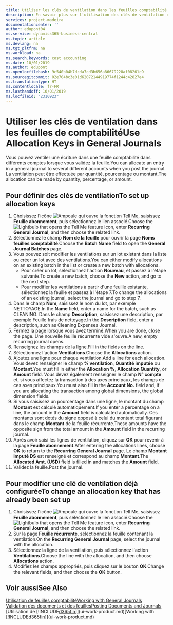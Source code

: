```yaml
---
title: Utiliser les clés de ventilation dans les feuilles comptabilité | Microsoft Docs
description: En savoir plus sur l'utilisation des clés de ventilation dans les feuilles.
services: project-madeira
documentationcenter: ''
author: edupont04
ms.service: dynamics365-business-central
ms.topic: article
ms.devlang: na
ms.tgt_pltfrm: na
ms.workload: na
ms.search.keywords: cost accounting
ms.date: 10/01/2019
ms.author: edupont
ms.openlocfilehash: 9c540b04b7dcda7cd3b656a86679228af08261c9
ms.sourcegitcommit: 02e704bc3e01d62072144919774f1244c42827e4
ms.translationtype: HT
ms.contentlocale: fr-FR
ms.lasthandoff: 10/01/2019
ms.locfileid: "2310923"
---
```

# <a name="use-allocation-keys-in-general-journals"></a><span data-ttu-id="2194f-103">Utiliser les clés de ventilation dans les feuilles de comptabilité</span><span class="sxs-lookup"><span data-stu-id="2194f-103">Use Allocation Keys in General Journals</span></span>
<span data-ttu-id="2194f-104">Vous pouvez ventiler une écriture dans une feuille comptabilité dans différents comptes lorsque vous validez la feuille.</span><span class="sxs-lookup"><span data-stu-id="2194f-104">You can allocate an entry in a general journal to several different accounts when you post the journal.</span></span> <span data-ttu-id="2194f-105">La ventilation peut être effectuée par quantité, pourcentage ou montant.</span><span class="sxs-lookup"><span data-stu-id="2194f-105">The allocation can be made by quantity, percentage, or amount.</span></span>

## <a name="to-set-up-allocation-keys"></a><span data-ttu-id="2194f-106">Pour définir des clés de ventilation</span><span class="sxs-lookup"><span data-stu-id="2194f-106">To set up allocation keys</span></span>
1. <span data-ttu-id="2194f-107">Choisissez l'icône ![Ampoule qui ouvre la fonction Tell Me](media/ui-search/search_small.png "Dites-moi ce que vous voulez faire"), saisissez **Feuille abonnement**, puis sélectionnez le lien associé.</span><span class="sxs-lookup"><span data-stu-id="2194f-107">Choose the ![Lightbulb that opens the Tell Me feature](media/ui-search/search_small.png "Tell me what you want to do") icon, enter **Recurring General Journal**, and then choose the related link.</span></span>
2. <span data-ttu-id="2194f-108">Sélectionnez le champ **Nom de la feuille** pour ouvrir la page **Noms feuilles comptabilité**.</span><span class="sxs-lookup"><span data-stu-id="2194f-108">Choose the **Batch Name** field to open the **General Journal Batches** page.</span></span>
3. <span data-ttu-id="2194f-109">Vous pouvez soit modifier les ventilations sur un lot existant dans la liste ou créer un lot avec des ventilations.</span><span class="sxs-lookup"><span data-stu-id="2194f-109">You can either modify allocations on an existing batch in the list or create a new batch with allocations.</span></span>
   * <span data-ttu-id="2194f-110">Pour créer un lot, sélectionnez l'action **Nouveau**, et passez à l'étape suivante.</span><span class="sxs-lookup"><span data-stu-id="2194f-110">To create a new batch, choose the **New** action, and go to the next step.</span></span>
   * <span data-ttu-id="2194f-111">Pour modifier les ventilations à partir d'une feuille existante, sélectionnez la feuille et passez à l'étape 7.</span><span class="sxs-lookup"><span data-stu-id="2194f-111">To change the allocations of an existing journal, select the journal and go to step 7.</span></span>    
4. <span data-ttu-id="2194f-112">Dans le champ **Nom**, saisissez le nom du lot, par exemple NETTOYAGE.</span><span class="sxs-lookup"><span data-stu-id="2194f-112">In the **Name** field, enter a name for the batch, such as CLEANING.</span></span> <span data-ttu-id="2194f-113">Dans le champ **Description**, saisissez une description, par exemple Feuille frais de nettoyage.</span><span class="sxs-lookup"><span data-stu-id="2194f-113">In the **Description** field, enter a description, such as Cleaning Expenses Journal.</span></span>
5. <span data-ttu-id="2194f-114">Fermez la page lorsque vous avez terminé.</span><span class="sxs-lookup"><span data-stu-id="2194f-114">When you are done, close the page.</span></span> <span data-ttu-id="2194f-115">Une nouvelle feuille récurrente vide s'ouvre.</span><span class="sxs-lookup"><span data-stu-id="2194f-115">A new, empty recurring journal opens.</span></span>
6. <span data-ttu-id="2194f-116">Renseignez les champs de la ligne.</span><span class="sxs-lookup"><span data-stu-id="2194f-116">Fill in the fields on the line.</span></span>
7. <span data-ttu-id="2194f-117">Sélectionnez l'action **Ventilations**.</span><span class="sxs-lookup"><span data-stu-id="2194f-117">Choose the **Allocations** action.</span></span>
8. <span data-ttu-id="2194f-118">Ajoutez une ligne pour chaque ventilation.</span><span class="sxs-lookup"><span data-stu-id="2194f-118">Add a line for each allocation.</span></span> <span data-ttu-id="2194f-119">Vous devez renseigner le champ **% ventilation**, **Quantité imputée** ou **Montant**.</span><span class="sxs-lookup"><span data-stu-id="2194f-119">You must fill in either the **Allocation %**, **Allocation Quantity**, or **Amount** field.</span></span> <span data-ttu-id="2194f-120">Vous devez également renseigner le champ **N° compte** et, si vous affectez la transaction à des axes principaux, les champs de ces axes principaux.</span><span class="sxs-lookup"><span data-stu-id="2194f-120">You must also fill in the **Account No.** field and, if you are allocating the transaction among global dimensions, the global dimension fields.</span></span>
9. <span data-ttu-id="2194f-121">Si vous saisissez un pourcentage dans une ligne, le montant du champ **Montant** est calculé automatiquement.</span><span class="sxs-lookup"><span data-stu-id="2194f-121">If you enter a percentage on a line, the amount in the **Amount** field is calculated automatically.</span></span> <span data-ttu-id="2194f-122">Ces montants sont dotés du signe opposé à celui du montant total figurant dans le champ **Montant** de la feuille récurrente.</span><span class="sxs-lookup"><span data-stu-id="2194f-122">These amounts have the opposite sign from the total amount in the **Amount** field in the recurring journal.</span></span>
10. <span data-ttu-id="2194f-123">Après avoir saisi les lignes de ventilation, cliquez sur **OK** pour revenir à la page **Feuille abonnement**.</span><span class="sxs-lookup"><span data-stu-id="2194f-123">After entering the allocations lines, choose **OK** to return to the **Recurring General Journal** page.</span></span> <span data-ttu-id="2194f-124">Le champ **Montant imputé DS** est renseigné et correspond au champ **Montant**.</span><span class="sxs-lookup"><span data-stu-id="2194f-124">The **Allocated Amt. (USD)** field is filled in and matches the **Amount** field.</span></span>
11. <span data-ttu-id="2194f-125">Validez la feuille.</span><span class="sxs-lookup"><span data-stu-id="2194f-125">Post the journal.</span></span>

## <a name="to-change-an-allocation-key-that-has-already-been-set-up"></a><span data-ttu-id="2194f-126">Pour modifier une clé de ventilation déjà configurée</span><span class="sxs-lookup"><span data-stu-id="2194f-126">To change an allocation key that has already been set up</span></span>
1. <span data-ttu-id="2194f-127">Choisissez l'icône ![Ampoule qui ouvre la fonction Tell Me](media/ui-search/search_small.png "Dites-moi ce que vous voulez faire"), saisissez **Feuille abonnement**, puis sélectionnez le lien associé.</span><span class="sxs-lookup"><span data-stu-id="2194f-127">Choose the ![Lightbulb that opens the Tell Me feature](media/ui-search/search_small.png "Tell me what you want to do") icon, enter **Recurring General Journal**, and then choose the related link.</span></span>
2. <span data-ttu-id="2194f-128">Sur la page **Feuille récurrente**, sélectionnez la feuille contenant la ventilation.</span><span class="sxs-lookup"><span data-stu-id="2194f-128">On the **Recurring General Journal** page, select the journal with the allocation.</span></span>
3. <span data-ttu-id="2194f-129">Sélectionnez la ligne de la ventilation, puis sélectionnez l'action **Ventilations**.</span><span class="sxs-lookup"><span data-stu-id="2194f-129">Choose the line with the allocation, and then choose **Allocations** action.</span></span>
4. <span data-ttu-id="2194f-130">Modifiez les champs appropriés, puis cliquez sur le bouton **OK**.</span><span class="sxs-lookup"><span data-stu-id="2194f-130">Change the relevant fields, and then choose the **OK** button.</span></span>

## <a name="see-also"></a><span data-ttu-id="2194f-131">Voir aussi</span><span class="sxs-lookup"><span data-stu-id="2194f-131">See Also</span></span>
[<span data-ttu-id="2194f-132">Utilisation de feuilles comptabilité</span><span class="sxs-lookup"><span data-stu-id="2194f-132">Working with General Journals</span></span>](ui-work-general-journals.md)  
[<span data-ttu-id="2194f-133">Validation des documents et des feuilles</span><span class="sxs-lookup"><span data-stu-id="2194f-133">Posting Documents and Journals</span></span>](ui-post-documents-journals.md)  
<span data-ttu-id="2194f-134">[Utilisation de [!INCLUDE[d365fin](includes/d365fin_md.md)]](ui-work-product.md)</span><span class="sxs-lookup"><span data-stu-id="2194f-134">[Working with [!INCLUDE[d365fin](includes/d365fin_md.md)]](ui-work-product.md)</span></span>
